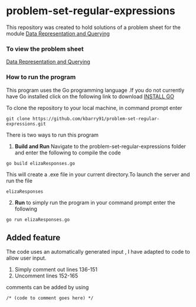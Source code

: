 # problem-set-regular-expressions
This repository was created to hold solutions of a problem sheet for the module [Data Representation and Querying](https://data-representation.github.io/)

### To view the problem sheet
[Data Representation and Querying](https://data-representation.github.io/)

### How to run the program
This program uses the Go programming language .If you do not currently have Go installed click on the following link to download [INSTALL GO](https://golang.org/dl/)

To clone the repository to your local machine, in command prompt enter 
```
git clone https://github.com/kbarry91/problem-set-regular-expressions.git
```
There is two ways to run this program
1. **Build and Run** Navigate to the problem-set-regular-expressions folder and enter the following to compile the code 
```
go build elizaResponses.go
```
This will create a .exe file in your current directory.To launch the server and run the file 
```
elizaResponses
```
2. **Run** to simply run the program in your command prompt enter the following 
```
go run elizaResponses.go
```  
## Added feature
The code uses an automatically generated input , I have adapted to code to allow user input.
1. Simply comment out lines 136-151 
2. Uncomment lines 152-165

comments can be added by using
```
/* (code to comment goes here) */
```
